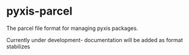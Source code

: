 # pyxis-parcel
The parcel file format for managing pyxis packages.

Currently under development- documentation will be added as format stabilizes
